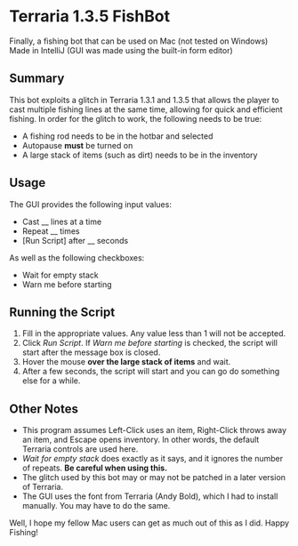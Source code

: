 # Terraria 1.3.5 FishBot
Finally, a fishing bot that can be used on Mac (not tested on Windows)
Made in IntelliJ (GUI was made using the built-in form editor)

## Summary
This bot exploits a glitch in Terraria 1.3.1 and 1.3.5 that allows the player to cast multiple fishing lines at the same time, allowing for quick and efficient fishing.
In order for the glitch to work, the following needs to be true:
- A fishing rod needs to be in the hotbar and selected
- Autopause **must** be turned on
- A large stack of items (such as dirt) needs to be in the inventory

## Usage
The GUI provides the following input values:
- Cast __ lines at a time
- Repeat __ times
- [Run Script] after __ seconds

As well as the following checkboxes:
- Wait for empty stack
- Warn me before starting

## Running the Script
1. Fill in the appropriate values. Any value less than 1 will not be accepted.
2. Click *Run Script*. If *Warn me before starting* is checked, the script will start after the message box is closed.
3. Hover the mouse **over the large stack of items** and wait.
4. After a few seconds, the script will start and you can go do something else for a while.

## Other Notes
- This program assumes Left-Click uses an item, Right-Click throws away an item, and Escape opens inventory. In other words, the default Terraria controls are used here.
- *Wait for empty stack* does exactly as it says, and it ignores the number of repeats. **Be careful when using this.**
- The glitch used by this bot may or may not be patched in a later version of Terraria.
- The GUI uses the font from Terraria (Andy Bold), which I had to install manually. You may have to do the same.

Well, I hope my fellow Mac users can get as much out of this as I did. Happy Fishing!

